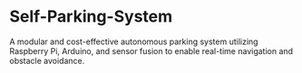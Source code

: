 # Self-Parking-System
A modular and cost-effective autonomous parking system utilizing Raspberry Pi, Arduino, and sensor fusion to enable real-time navigation and obstacle avoidance.
